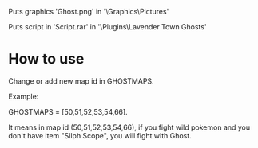 Puts graphics 'Ghost.png' in '\Graphics\Pictures'

Puts script in 'Script.rar' in '\Plugins\Lavender Town Ghosts'



# How to use 



Change or add new map id in GHOSTMAPS.

Example: 

GHOSTMAPS = [50,51,52,53,54,66]. 

It means in map id (50,51,52,53,54,66), if you fight wild pokemon and you don't have item "Silph Scope", you will fight with Ghost.